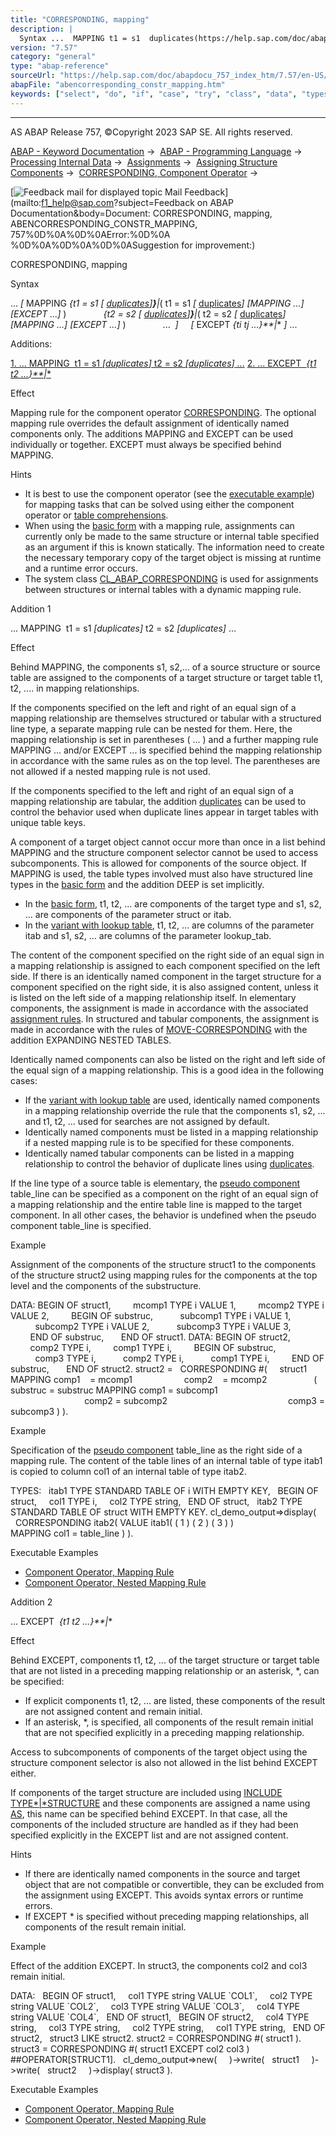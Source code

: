 ```yaml
---
title: "CORRESPONDING, mapping"
description: |
  Syntax ...  MAPPING t1 = s1  duplicates(https://help.sap.com/doc/abapdocu_757_index_htm/7.57/en-US/abencorresponding_constr_dupl.htm)( t1 = s1  duplicates(https://help.sap.com/doc/abapdocu_757_index_htm/7.57/en-US/abencorresponding_constr_dupl.htm) MAPPING ...
version: "7.57"
category: "general"
type: "abap-reference"
sourceUrl: "https://help.sap.com/doc/abapdocu_757_index_htm/7.57/en-US/abencorresponding_constr_mapping.htm"
abapFile: "abencorresponding_constr_mapping.htm"
keywords: ["select", "do", "if", "case", "try", "class", "data", "types", "internal-table", "abencorresponding", "constr", "mapping"]
---
```


* * *

AS ABAP Release 757, ©Copyright 2023 SAP SE. All rights reserved.

[ABAP - Keyword Documentation](https://help.sap.com/doc/abapdocu_757_index_htm/7.57/en-US/abenabap.htm) →  [ABAP - Programming Language](https://help.sap.com/doc/abapdocu_757_index_htm/7.57/en-US/abenabap_reference.htm) →  [Processing Internal Data](https://help.sap.com/doc/abapdocu_757_index_htm/7.57/en-US/abenabap_data_working.htm) →  [Assignments](https://help.sap.com/doc/abapdocu_757_index_htm/7.57/en-US/abenvalue_assignments.htm) →  [Assigning Structure Components](https://help.sap.com/doc/abapdocu_757_index_htm/7.57/en-US/abencorresponding.htm) →  [CORRESPONDING, Component Operator](https://help.sap.com/doc/abapdocu_757_index_htm/7.57/en-US/abenconstructor_expr_corresponding.htm) → 

 [![](Mail.gif?object=Mail.gif&sap-language=EN "Feedback mail for displayed topic") Mail Feedback](mailto:f1_help@sap.com?subject=Feedback on ABAP Documentation&body=Document: CORRESPONDING, mapping, ABENCORRESPONDING_CONSTR_MAPPING, 757%0D%0A%0D%0AError:%0D%0A
%0D%0A%0D%0A%0D%0ASuggestion for improvement:)

CORRESPONDING, mapping

Syntax

... *\[* MAPPING *{*t1 = s1 *\[* [duplicates](https://help.sap.com/doc/abapdocu_757_index_htm/7.57/en-US/abencorresponding_constr_dupl.htm)*\]**}**|*( t1 = s1 *\[* [duplicates](https://help.sap.com/doc/abapdocu_757_index_htm/7.57/en-US/abencorresponding_constr_dupl.htm)*\]* *\[*MAPPING ...*\]* *\[*EXCEPT ...*\]* )
              *{*t2 = s2 *\[* [duplicates](https://help.sap.com/doc/abapdocu_757_index_htm/7.57/en-US/abencorresponding_constr_dupl.htm)*\]**}**|*( t2 = s2 *\[* [duplicates](https://help.sap.com/doc/abapdocu_757_index_htm/7.57/en-US/abencorresponding_constr_dupl.htm)*\]* *\[*MAPPING ...*\]* *\[*EXCEPT ...*\]* )
              ...  *\]*
    *\[* EXCEPT *{*ti tj ...*}**|*\* *\]* ...

Additions:

[1\. ... MAPPING  t1 = s1 *\[*duplicates*\]* t2 = s2 *\[*duplicates*\]* ...](#!ABAP_ADDITION_1@1@)
[2\. ... EXCEPT  *{*t1 t2 ...*}**|*\*](#!ABAP_ADDITION_2@2@)

Effect

Mapping rule for the component operator [CORRESPONDING](https://help.sap.com/doc/abapdocu_757_index_htm/7.57/en-US/abenconstructor_expr_corresponding.htm). The optional mapping rule overrides the default assignment of identically named components only. The additions MAPPING and EXCEPT can be used individually or together. EXCEPT must always be specified behind MAPPING.

Hints

-   It is best to use the component operator (see the [executable example](https://help.sap.com/doc/abapdocu_757_index_htm/7.57/en-US/abencorresponding_vs_for_abexa.htm)) for mapping tasks that can be solved using either the component operator or [table comprehensions](https://help.sap.com/doc/abapdocu_757_index_htm/7.57/en-US/abentable_comprehension_glosry.htm "Glossary Entry").
-   When using the [basic form](https://help.sap.com/doc/abapdocu_757_index_htm/7.57/en-US/abencorresponding_constr_arg_type.htm) with a mapping rule, assignments can currently only be made to the same structure or internal table specified as an argument if this is known statically. The information need to create the necessary temporary copy of the target object is missing at runtime and a runtime error occurs.
-   The system class [CL\_ABAP\_CORRESPONDING](https://help.sap.com/doc/abapdocu_757_index_htm/7.57/en-US/abencl_abap_corresponding.htm) is used for assignments between structures or internal tables with a dynamic mapping rule.

Addition 1   

... MAPPING  t1 = s1 *\[*duplicates*\]* t2 = s2 *\[*duplicates*\]* ...

Effect

Behind MAPPING, the components s1, s2,... of a source structure or source table are assigned to the components of a target structure or target table t1, t2, .... in mapping relationships.

If the components specified on the left and right of an equal sign of a mapping relationship are themselves structured or tabular with a structured line type, a separate mapping rule can be nested for them. Here, the mapping relationship is set in parentheses ( ... ) and a further mapping rule MAPPING ... and/or EXCEPT ... is specified behind the mapping relationship in accordance with the same rules as on the top level. The parentheses are not allowed if a nested mapping rule is not used.

If the components specified to the left and right of an equal sign of a mapping relationship are tabular, the addition [duplicates](https://help.sap.com/doc/abapdocu_757_index_htm/7.57/en-US/abencorresponding_constr_dupl.htm) can be used to control the behavior used when duplicate lines appear in target tables with unique table keys.

A component of a target object cannot occur more than once in a list behind MAPPING and the structure component selector cannot be used to access subcomponents. This is allowed for components of the source object. If MAPPING is used, the table types involved must also have structured line types in the [basic form](https://help.sap.com/doc/abapdocu_757_index_htm/7.57/en-US/abencorresponding_constr_arg_type.htm) and the addition DEEP is set implicitly.

-   In the [basic form](https://help.sap.com/doc/abapdocu_757_index_htm/7.57/en-US/abencorresponding_constr_arg_type.htm), t1, t2, ... are components of the target type and s1, s2, ... are components of the parameter struct or itab.
-   In the [variant with lookup table](https://help.sap.com/doc/abapdocu_757_index_htm/7.57/en-US/abencorresponding_constr_using.htm), t1, t2, ... are columns of the parameter itab and s1, s2, ... are columns of the parameter lookup\_tab.

The content of the component specified on the right side of an equal sign in a mapping relationship is assigned to each component specified on the left side. If there is an identically named component in the target structure for a component specified on the right side, it is also assigned content, unless it is listed on the left side of a mapping relationship itself. In elementary components, the assignment is made in accordance with the associated [assignment rules](https://help.sap.com/doc/abapdocu_757_index_htm/7.57/en-US/abenconversion_rules.htm). In structured and tabular components, the assignment is made in accordance with the rules of [MOVE-CORRESPONDING](https://help.sap.com/doc/abapdocu_757_index_htm/7.57/en-US/abapmove-corresponding.htm) with the addition EXPANDING NESTED TABLES.

Identically named components can also be listed on the right and left side of the equal sign of a mapping relationship. This is a good idea in the following cases:

-   If the [variant with lookup table](https://help.sap.com/doc/abapdocu_757_index_htm/7.57/en-US/abencorresponding_constr_using.htm) are used, identically named components in a mapping relationship override the rule that the components s1, s2, ... and t1, t2, ... used for searches are not assigned by default.
-   Identically named components must be listed in a mapping relationship if a nested mapping rule is to be specified for these components.
-   Identically named tabular components can be listed in a mapping relationship to control the behavior of duplicate lines using [duplicates](https://help.sap.com/doc/abapdocu_757_index_htm/7.57/en-US/abencorresponding_constr_dupl.htm).

If the line type of a source table is elementary, the [pseudo component](https://help.sap.com/doc/abapdocu_757_index_htm/7.57/en-US/abenpseudo_component_glosry.htm "Glossary Entry") table\_line can be specified as a component on the right of an equal sign of a mapping relationship and the entire table line is mapped to the target component. In all other cases, the behavior is undefined when the pseudo component table\_line is specified.

Example

Assignment of the components of the structure struct1 to the components of the structure struct2 using mapping rules for the components at the top level and the components of the substructure.

DATA: BEGIN OF struct1,
        mcomp1 TYPE i VALUE 1,
        mcomp2 TYPE i VALUE 2,
        BEGIN OF substruc,
          subcomp1 TYPE i VALUE 1,
          subcomp2 TYPE i VALUE 2,
          subcomp3 TYPE i VALUE 3,
        END OF substruc,
      END OF struct1.
DATA: BEGIN OF struct2,
        comp2 TYPE i,
        comp1 TYPE i,
        BEGIN OF substruc,
          comp3 TYPE i,
          comp2 TYPE i,
          comp1 TYPE i,
        END OF substruc,
      END OF struct2.
struct2 =
  CORRESPONDING #(
    struct1 MAPPING comp1    = mcomp1
                    comp2    = mcomp2
                  ( substruc = substruc MAPPING comp1 = subcomp1
                                                comp2 = subcomp2
                                                comp3 = subcomp3 ) ).

Example

Specification of the [pseudo component](https://help.sap.com/doc/abapdocu_757_index_htm/7.57/en-US/abenpseudo_component_glosry.htm "Glossary Entry") table\_line as the right side of a mapping rule. The content of the table lines of an internal table of type itab1 is copied to column col1 of an internal table of type itab2.

TYPES:
  itab1 TYPE STANDARD TABLE OF i WITH EMPTY KEY,
  BEGIN OF struct,
    col1 TYPE i,
    col2 TYPE string,
  END OF struct,
  itab2 TYPE STANDARD TABLE OF struct WITH EMPTY KEY.
cl\_demo\_output=>display(
  CORRESPONDING itab2( VALUE itab1( ( 1 ) ( 2 ) ( 3 ) )
                       MAPPING col1 = table\_line ) ).

Executable Examples

-   [Component Operator, Mapping Rule](https://help.sap.com/doc/abapdocu_757_index_htm/7.57/en-US/abencorresponding_mapping_abexa.htm)
-   [Component Operator, Nested Mapping Rule](https://help.sap.com/doc/abapdocu_757_index_htm/7.57/en-US/abencorresponding_deep_mapp_abexa.htm)

Addition 2   

... EXCEPT  *{*t1 t2 ...*}**|*\*

Effect

Behind EXCEPT, components t1, t2, ... of the target structure or target table that are not listed in a preceding mapping relationship or an asterisk, \*, can be specified:

-   If explicit components t1, t2, ... are listed, these components of the result are not assigned content and remain initial.
-   If an asterisk, \*, is specified, all components of the result remain initial that are not specified explicitly in a preceding mapping relationship.

Access to subcomponents of components of the target object using the structure component selector is also not allowed in the list behind EXCEPT either.

If components of the target structure are included using [INCLUDE TYPE*|*STRUCTURE](https://help.sap.com/doc/abapdocu_757_index_htm/7.57/en-US/abapinclude_type.htm) and these components are assigned a name using [AS](https://help.sap.com/doc/abapdocu_757_index_htm/7.57/en-US/abapinclude_type.htm), this name can be specified behind EXCEPT. In that case, all the components of the included structure are handled as if they had been specified explicitly in the EXCEPT list and are not assigned content.

Hints

-   If there are identically named components in the source and target object that are not compatible or convertible, they can be excluded from the assignment using EXCEPT. This avoids syntax errors or runtime errors.
-   If EXCEPT \* is specified without preceding mapping relationships, all components of the result remain initial.

Example

Effect of the addition EXCEPT. In struct3, the components col2 and col3 remain initial.

DATA:
  BEGIN OF struct1,
    col1 TYPE string VALUE \`COL1\`,
    col2 TYPE string VALUE \`COL2\`,
    col3 TYPE string VALUE \`COL3\`,
    col4 TYPE string VALUE \`COL4\`,
  END OF struct1,
  BEGIN OF struct2,
    col4 TYPE string,
    col3 TYPE string,
    col2 TYPE string,
    col1 TYPE string,
  END OF struct2,
  struct3 LIKE struct2.
struct2 = CORRESPONDING #( struct1 ).
struct3 = CORRESPONDING #( struct1 EXCEPT col2 col3 )
           ##OPERATOR\[STRUCT1\].
  cl\_demo\_output=>new(
    )->write(   struct1
    )->write(   struct2
    )->display( struct3 ).

Executable Examples

-   [Component Operator, Mapping Rule](https://help.sap.com/doc/abapdocu_757_index_htm/7.57/en-US/abencorresponding_mapping_abexa.htm)
-   [Component Operator, Nested Mapping Rule](https://help.sap.com/doc/abapdocu_757_index_htm/7.57/en-US/abencorresponding_deep_mapp_abexa.htm)